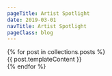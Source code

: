 ```yaml
---
pageTitle: Artist Spotlight
date: 2019-03-01
navTitle: Artist Spotlight
pageClass: blog
---
```


<section>
  {% for post in collections.posts %}
  <article>
    {{ post.templateContent }} 
  </article>
  {% endfor %}
</section>
